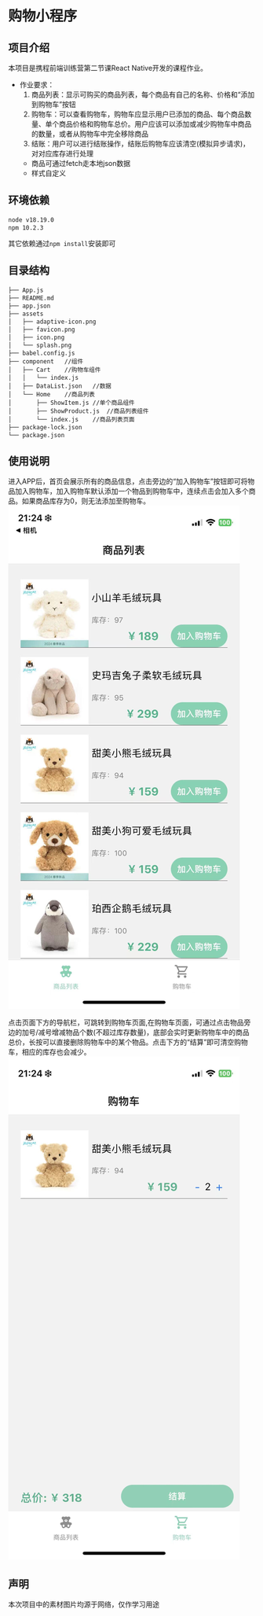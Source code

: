 # 购物小程序

## 项目介绍
本项目是携程前端训练营第二节课React Native开发的课程作业。

- 作业要求：
    1. 商品列表：显示可购买的商品列表，每个商品有自己的名称、价格和“添加到购物车”按钮
    2. 购物车：可以查看购物车，购物车应显示用户已添加的商品、每个商品数量、单个商品价格和购物车总价。用户应该可以添加或减少购物车中商品的数量，或者从购物车中完全移除商品
    3. 结账：用户可以进行结账操作，结账后购物车应该清空(模拟异步请求)，对对应库存进行处理
    - 商品可通过fetch走本地json数据
    - 样式自定义

## 环境依赖
```
node v18.19.0
npm 10.2.3
```

其它依赖通过`npm install`安装即可

## 目录结构
```
├── App.js
├── README.md
├── app.json
├── assets
│   ├── adaptive-icon.png
│   ├── favicon.png
│   ├── icon.png
│   └── splash.png
├── babel.config.js
├── component   //组件
│   ├── Cart    //购物车组件
│   │   └── index.js
│   ├── DataList.json   //数据
│   └── Home    //商品列表
│       ├── ShowItem.js //单个商品组件
│       ├── ShowProduct.js  //商品列表组件
│       └── index.js    //商品列表页面
├── package-lock.json
└── package.json
```

## 使用说明
进入APP后，首页会展示所有的商品信息，点击旁边的“加入购物车”按钮即可将物品加入购物车，加入购物车默认添加一个物品到购物车中，连续点击会加入多个商品。如果商品库存为0，则无法添加至购物车。
![商品列表](./READMEimg/01.jpg)

点击页面下方的导航栏，可跳转到购物车页面,在购物车页面，可通过点击物品旁边的加号/减号增减物品个数(不超过库存数量)，底部会实时更新购物车中的商品总价，长按可以直接删除购物车中的某个物品。点击下方的“结算”即可清空购物车，相应的库存也会减少。
![购物车](./READMEimg/02.jpg)

## 声明
本次项目中的素材图片均源于网络，仅作学习用途 